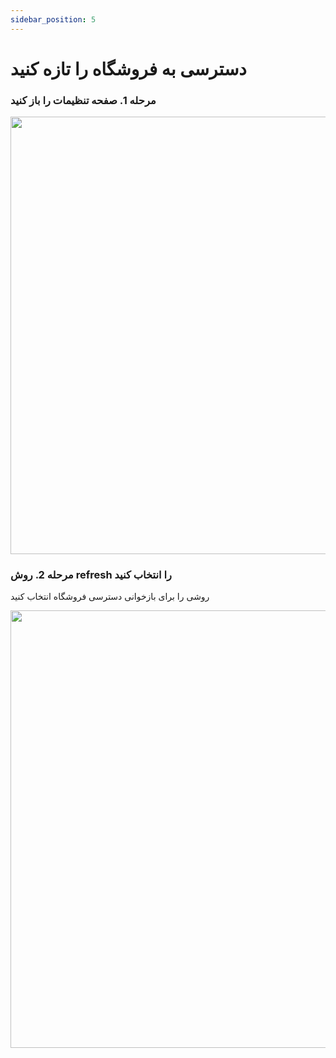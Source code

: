 ```yaml
---
sidebar_position: 5
---
```


# دسترسی به فروشگاه را تازه کنید

### مرحله 1. صفحه تنظیمات را باز کنید

<img src="/img/settings.png" height="700" />

### مرحله 2. روش refresh را انتخاب کنید

روشی را برای بازخوانی دسترسی فروشگاه انتخاب کنید

<img src="/img/Screenshot_20220928_110327.png" height="700" />